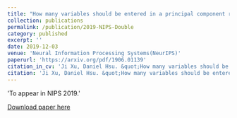 ```yaml
---
title: "How many variables should be entered in a principal component regression equation?"
collection: publications
permalink: /publication/2019-NIPS-Double
category: published
excerpt: ''
date: 2019-12-03
venue: 'Neural Information Processing Systems(NeurIPS)'
paperurl: 'https://arxiv.org/pdf/1906.01139'
citation_in_cv: 'Ji Xu, Daniel Hsu. &quot;How many variables should be entered in a principal component regression equation?&quot; <i> To appear at Neural Information Processing Systems (NeurIPS) </i>, 2019.'
citation: 'Ji Xu, Daniel Hsu. &quot;How many variables should be entered in a principal component regression equation?&quot; <i> To appear Neural Information Processing Systems (NeurIPS) </i>, 2019.'
---
```


'To appear in NIPS 2019.'

[Download paper here](https://arxiv.org/pdf/1906.01139.pdf)
